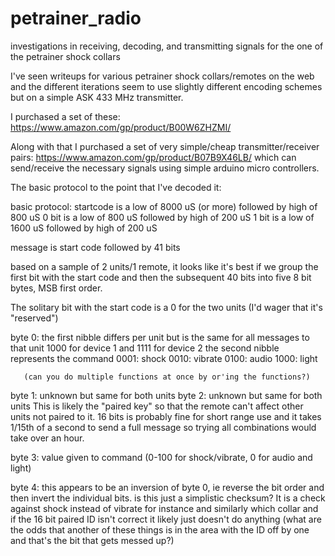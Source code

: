 # petrainer_radio
investigations in receiving, decoding, and transmitting signals for the one of the petrainer shock collars

I've seen writeups for various  petrainer shock collars/remotes on the web and the different iterations seem to use slightly different encoding schemes but on a simple ASK 433 MHz transmitter.

I purchased a set of these:  https://www.amazon.com/gp/product/B00W6ZHZMI/

Along with that I purchased a set of very simple/cheap transmitter/receiver pairs: https://www.amazon.com/gp/product/B07B9X46LB/ which can send/receive the necessary signals using simple arduino micro controllers.


The basic protocol to the point that I've decoded it:

basic protocol:
startcode is a low of 8000 uS (or more) followed by high of 800 uS
0 bit is a low of 800 uS followed by high of 200 uS
1 bit is a low of 1600 uS followed by high of 200 uS

message is start code followed by 41 bits

based on a sample of 2 units/1 remote, it looks like it's best if we group the first bit with the start code and then the subsequent 40 bits into
five 8 bit bytes, MSB first order.

The solitary bit with the start code is a 0 for the two units (I'd wager that it's "reserved")

byte 0: the first nibble differs per unit but is the same for all messages to that unit
           1000 for device 1 and
	   1111 for device 2
        the second nibble represents the command
	   0001: shock
	   0010: vibrate
	   0100: audio
	   1000: light

	   (can you do multiple functions at once by or'ing the functions?)

byte 1: unknown but same for both units
byte 2: unknown but same for both units
        This is likely the "paired key" so that the remote can't affect other units not paired to it.  16 bits is probably fine for short range use and it takes 1/15th of a second to send a full message so trying all combinations would take over an hour.

byte 3: value given to command (0-100 for shock/vibrate, 0 for audio and light)

byte 4: this appears to be an inversion of byte 0, ie reverse the bit order
        and then invert the individual bits.
	is this just a simplistic checksum?  It is a check against shock instead of vibrate for instance and similarly which collar
	and if the 16 bit paired ID isn't correct it likely just doesn't do anything (what are the odds that another of these things
	is in the area with the ID off by one and that's the bit that gets messed up?)
